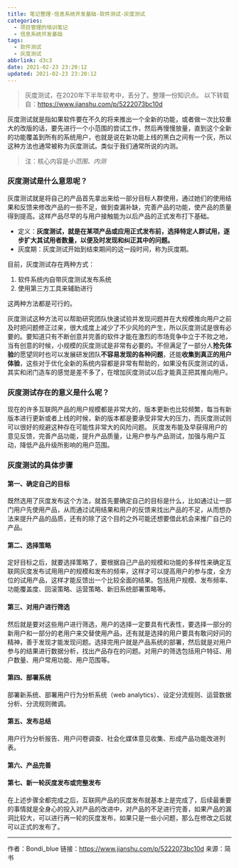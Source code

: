 ```yaml
---
title: 笔记整理-信息系统开发基础-软件测试-灰度测试
categories:
  - 项目管理的培训笔记
  - 信息系统开发基础
tags:
  - 软件测试
  - 灰度测试
abbrlink: d3c3
date: 2021-02-23 23:20:12
updated: 2021-02-23 23:20:12
---
```


> 灰度测试，在2020年下半年软考中，丢分了。整理一份知识点。
> 以下转载自：<https://www.jianshu.com/p/5222073bc10d>

灰度测试就是指如果软件要在不久的将来推出一个全新的功能，或者做一次比较重大的改版的话，要先进行一个小范围的尝试工作，然后再慢慢放量，直到这个全新的功能覆盖到所有的系统用户，也就是说在新功能上线的黑白之间有一个灰，所以这种方法也通常被称为灰度测试。类似于我们通常所说的内测。

> 注：核心内容是*小范围、内测*

<!-- more -->

### 灰度测试是什么意思呢？

灰度测试就是将自己的产品首先拿出来给一部分目标人群使用，通过她们的使用结果和反馈来修改产品的一些不足，做到查漏补缺，完善产品的功能，使产品的质量得到提高。这样产品尽早的与用户接触能为以后产品的正式发布打下基础。

- 定义：**灰度测试，就是在某项产品或应用正式发布前，选择特定人群试用，逐步扩大其试用者数量，以便及时发现和纠正其中的问题。**
- 灰度期：灰度测试开始到结束期间的这一段时间，称为灰度期。

目前，灰度测试存在两种方式：

1. 软件系统内自带灰度测试发布系统
2. 使用第三方工具来辅助进行

这两种方法都是可行的。

灰度测试这种方法可以帮助研究团队快速试验并发现问题并在大规模推向用户之前及时把问题修正过来，很大成度上减少了不少风险的产生，所以灰度测试是很有必要的。要知道只有不断创意并完善的软件才能在激烈的市场竞争中立于不败之地，当有创意的时候，小规模的灰度测试是非常有必要的。不但满足了一部分人**抢先体验**的愿望同时也可以发展研发团队**不容易发现的各种问题**，还能**收集到真正的用户体验**，这些对于优化全新的系统内容都是非常有帮助的，如果没有灰度测试的话，其实和闭门造车的感觉是差不多了，在增加灰度测试以后才能真正把其推向用户。

### 灰度测试存在的意义是什么呢？

现在的许多互联网产品的用户规模都是非常大的，版本更新也比较频繁，每当有新版本进行更新或者上线的时候，新的版本都是要承受非常大的压力，而灰度测试则可以很好的规避这种存在可能性非常大的风险问题。
灰度发布能及早获得用户的意见反馈，完善产品功能，提升产品质量，让用户参与产品测试，加强与用户互动，降低产品升级所影响的用户范围。

### 灰度测试的具体步骤

#### 第一、确定自己的目标

既然选用了灰度发布这个方法，就首先要确定自己的目标是什么，比如通过让一部门用户先使用产品，从而通过试用结果和用户的反馈来找出产品的不足，从而想办法来提升产品的品质，还有的除了这个目的之外可能还想要借此机会来推广自己的产品。

#### 第二、选择策略

定好目标之后，就要选择策略了，要根据自己产品的规模和功能的多样性来确定互联网灰度发布试用用户的规模和发布的频率，这样才可以提高用户的参与度，全方位的试用产品，这样才能反馈出一个比较全面的结果。包括用户规模、发布频率、功能覆盖度、回滚策略、运营策略、新旧系统部署策略等。

#### 第三、对用户进行筛选

然后就是要对这些用户进行筛选，用户的选择一定要具有代表性，要选择一部分的新用户和一部分的老用户来交替使用产品，还有就是选择的用户要具有敢问好问的精神，善于发现才能发现问题。选择完用户就是产品系统的部署，然后就是对用户参与的结果进行数据分析，找出产品存在的问题。对用户的筛选包括用户特征、用户数量、用户常用功能、用户范围等。

#### 第四、部署系统

部署新系统、部署用户行为分析系统（web analytics）、设定分流规则、运营数据分析、分流规则微调。

#### 第五、发布总结

用户行为分析报告、用户问卷调查、社会化媒体意见收集、形成产品功能改进列表。

#### 第六、产品完善

#### 第七、新一轮灰度发布或完整发布

在上述步骤全都完成之后，互联网产品的灰度发布就基本上是完成了，后续最重要的事情就是全身心的投入对产品的改进中，对产品的不足进行完善，如果产品的漏洞比较大，可以进行再一轮的灰度发布，如果只是一些小问题，那么在修改之后就可以正式的发布了。

---

作者：Bondi_blue
链接：<https://www.jianshu.com/p/5222073bc10d>
来源：简书
